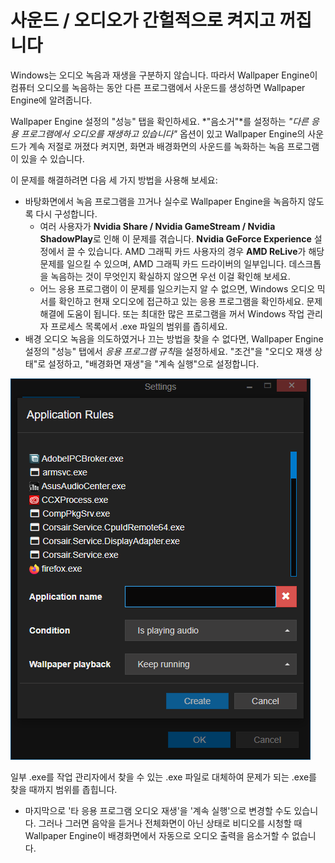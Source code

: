 # 사운드 / 오디오가 간헐적으로 켜지고 꺼집니다

Windows는 오디오 녹음과 재생을 구분하지 않습니다. 따라서 Wallpaper Engine이 컴퓨터 오디오를 녹음하는 동안 다른 프로그램에서 사운드를 생성하면 Wallpaper Engine에 알려줍니다.

Wallpaper Engine 설정의 "성능" 탭을 확인하세요. *"음소거"*를 설정하는 *"다른 응용 프로그램에서 오디오를 재생하고 있습니다"* 옵션이 있고 Wallpaper Engine의 사운드가 계속 저절로 꺼졌다 켜지면, 화면과 배경화면의 사운드를 녹화하는 녹음 프로그램이 있을 수 있습니다.

이 문제를 해결하려면 다음 세 가지 방법을 사용해 보세요:

* 바탕화면에서 녹음 프로그램을 끄거나 실수로 Wallpaper Engine을 녹음하지 않도록 다시 구성합니다.
    * 여러 사용자가 **Nvidia Share / Nvidia GameStream / Nvidia ShadowPlay**로 인해 이 문제를 겪습니다. **Nvidia GeForce Experience** 설정에서 끌 수 있습니다. AMD 그래픽 카드 사용자의 경우 **AMD ReLive**가 해당 문제를 일으킬 수 있으며, AMD 그래픽 카드 드라이버의 일부입니다. 데스크톱을 녹음하는 것이 무엇인지 확실하지 않으면 우선 이걸 확인해 보세요.
    * 어느 응용 프로그램이 이 문제를 일으키는지 알 수 없으면, Windows 오디오 믹서를 확인하고 현재 오디오에 접근하고 있는 응용 프로그램을 확인하세요. 문제 해결에 도움이 됩니다. 또는 최대한 많은 프로그램을 꺼서 Windows 작업 관리자 프로세스 목록에서 .exe 파일의 범위를 좁히세요.
* 배경 오디오 녹음을 의도하였거나 끄는 방법을 찾을 수 없다면, Wallpaper Engine 설정의 "성능" 탭에서 *응용 프로그램 규칙*을 설정하세요. "조건"을 "오디오 재생 상태"로 설정하고, "배경화면 재생"을 "계속 실행"으로 설정합니다.

![응용 프로그램 규칙은 Wallpaper Engine 설정의 "성능"에 있습니다.](./applicationrule.png)

일부 .exe를 작업 관리자에서 찾을 수 있는 .exe 파일로 대체하여 문제가 되는 .exe를 찾을 때까지 범위를 좁힙니다.

* 마지막으로 '타 응용 프로그램 오디오 재생'을 '계속 실행'으로 변경할 수도 있습니다. 그러나 그러면 음악을 듣거나 전체화면이 아닌 상태로 비디오를 시청할 때 Wallpaper Engine이 배경화면에서 자동으로 오디오 출력을 음소거할 수 없습니다.
